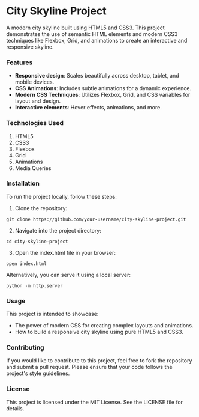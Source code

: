 # **City Skyline Project**

A modern city skyline built using HTML5 and CSS3. This project demonstrates the use of semantic HTML elements and modern CSS3 techniques like Flexbox, Grid, and animations to create an interactive and responsive skyline.

### **Features**

* **Responsive design**: Scales beautifully across desktop, tablet, and mobile devices.
* **CSS Animations**: Includes subtle animations for a dynamic experience.
* **Modern CSS Techniques**: Utilizes Flexbox, Grid, and CSS variables for layout and design.
* **Interactive elements**: Hover effects, animations, and more.

### **Technologies Used**

1. HTML5
2. CSS3
3. Flexbox
4. Grid
5. Animations
6. Media Queries

### **Installation**

To run the project locally, follow these steps:

1. Clone the repository:

  ```
  git clone https://github.com/your-username/city-skyline-project.git
  ```

2. Navigate into the project directory:

  ```
  cd city-skyline-project
  ```

3. Open the index.html file in your browser:

  ```
  open index.html
  ```

Alternatively, you can serve it using a local server:

  ```
  python -m http.server
  ```

### **Usage**

This project is intended to showcase:

* The power of modern CSS for creating complex layouts and animations.
* How to build a responsive city skyline using pure HTML5 and CSS3.

### **Contributing**

If you would like to contribute to this project, feel free to fork the repository and submit a pull request. Please ensure that your code follows the project's style guidelines.

### **License**

This project is licensed under the MIT License. See the LICENSE file for details.

